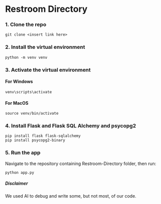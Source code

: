 # Restroom Directory

### 1. Clone the repo
```
git clone <insert link here>
```

### 2. Install the virtual environment
```
python -m venv venv
```

### 3. Activate the virtual environment
#### For Windows
```
venv\scripts\activate
```
#### For MacOS
```
source venv/bin/activate
```

### 4. Install Flask and Flask SQL Alchemy and psycopg2
```
pip install flask flask-sqlalchemy
pip install psycopg2-binary

```

### 5. Run the app
Navigate to the repository containing Restroom-Directory folder, then run:
```
python app.py
```

##### Disclaimer
We used AI to debug and write some, but not most, of our code.

